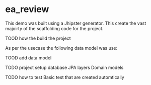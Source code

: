 # ea_review

This demo was built using a Jhipster generator. This create the vast majoirty of the scaffolding code for the project.

TOOD how the build the project

As per the usecase the following data model was use:

TOOD add data model

TODO project setup
database
JPA layers
Domain models

TODO how to test
Basic test that are created automtically 

